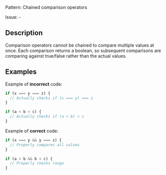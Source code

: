 Pattern: Chained comparison operators

Issue: -

## Description

Comparison operators cannot be chained to compare multiple values at once. Each comparison returns a boolean, so subsequent comparisons are comparing against true/false rather than the actual values.

## Examples

Example of **incorrect** code:
```javascript
if (x === y === z) {
  // Actually checks if (x === y) === z
}

if (a < b < c) {
  // Actually checks if (a < b) < c
}
```

Example of **correct** code:
```javascript
if (x === y && y === z) {
  // Properly compares all values
}

if (a < b && b < c) {
  // Properly checks range
}
```